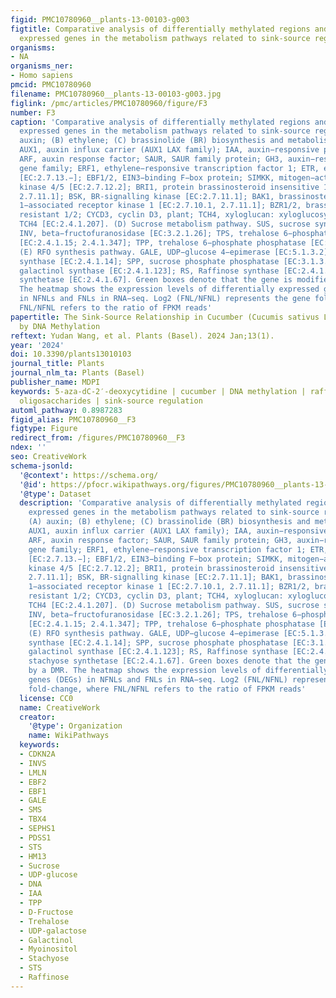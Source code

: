 ```yaml
---
figid: PMC10780960__plants-13-00103-g003
figtitle: Comparative analysis of differentially methylated regions and differentially
  expressed genes in the metabolism pathways related to sink-source regulation
organisms:
- NA
organisms_ner:
- Homo sapiens
pmcid: PMC10780960
filename: PMC10780960__plants-13-00103-g003.jpg
figlink: /pmc/articles/PMC10780960/figure/F3
number: F3
caption: 'Comparative analysis of differentially methylated regions and differentially
  expressed genes in the metabolism pathways related to sink-source regulation. (A)
  auxin; (B) ethylene; (C) brassinolide (BR) biosynthesis and metabolism pathways.
  AUX1, auxin influx carrier (AUX1 LAX family); IAA, auxin−responsive protein IAA;
  ARF, auxin response factor; SAUR, SAUR family protein; GH3, auxin−responsive GH3
  gene family; ERF1, ethylene−responsive transcription factor 1; ETR, ethylene receptor
  [EC:2.7.13.−]; EBF1/2, EIN3−binding F−box protein; SIMKK, mitogen−activated protein
  kinase 4/5 [EC:2.7.12.2]; BRI1, protein brassinosteroid insensitive 1 [EC:2.7.10.1
  2.7.11.1]; BSK, BR-signalling kinase [EC:2.7.11.1]; BAK1, brassinosteroid insensitive
  1−associated receptor kinase 1 [EC:2.7.10.1, 2.7.11.1]; BZR1/2, brassinosteroid
  resistant 1/2; CYCD3, cyclin D3, plant; TCH4, xyloglucan: xyloglucosyl transferase
  TCH4 [EC:2.4.1.207]. (D) Sucrose metabolism pathway. SUS, sucrose synthase [EC:2.4.1.13];
  INV, beta−fructofuranosidase [EC:3.2.1.26]; TPS, trehalose 6−phosphate synthase
  [EC:2.4.1.15; 2.4.1.347]; TPP, trehalose 6−phosphate phosphatase [EC:3.1.3.12].
  (E) RFO synthesis pathway. GALE, UDP−glucose 4−epimerase [EC:5.1.3.2]; SPS, sucrose−phosphate
  synthase [EC:2.4.1.14]; SPP, sucrose phosphate phosphatase [EC:3.1.3.24]; GolS,
  galactinol synthase [EC:2.4.1.123]; RS, Raffinose synthase [EC:2.4.1.82]; STS, stachyose
  synthetase [EC:2.4.1.67]. Green boxes denote that the gene is modified by a DMR.
  The heatmap shows the expression levels of differentially expressed genes (DEGs)
  in NFNLs and FNLs in RNA−seq. Log2 (FNL/NFNL) represents the gene fold-change, where
  FNL/NFNL refers to the ratio of FPKM reads'
papertitle: The Sink-Source Relationship in Cucumber (Cucumis sativus L.) Is Modulated
  by DNA Methylation
reftext: Yudan Wang, et al. Plants (Basel). 2024 Jan;13(1).
year: '2024'
doi: 10.3390/plants13010103
journal_title: Plants
journal_nlm_ta: Plants (Basel)
publisher_name: MDPI
keywords: 5-aza-dC-2′-deoxycytidine | cucumber | DNA methylation | raffinose family
  oligosaccharides | sink-source regulation
automl_pathway: 0.8987283
figid_alias: PMC10780960__F3
figtype: Figure
redirect_from: /figures/PMC10780960__F3
ndex: ''
seo: CreativeWork
schema-jsonld:
  '@context': https://schema.org/
  '@id': https://pfocr.wikipathways.org/figures/PMC10780960__plants-13-00103-g003.html
  '@type': Dataset
  description: 'Comparative analysis of differentially methylated regions and differentially
    expressed genes in the metabolism pathways related to sink-source regulation.
    (A) auxin; (B) ethylene; (C) brassinolide (BR) biosynthesis and metabolism pathways.
    AUX1, auxin influx carrier (AUX1 LAX family); IAA, auxin−responsive protein IAA;
    ARF, auxin response factor; SAUR, SAUR family protein; GH3, auxin−responsive GH3
    gene family; ERF1, ethylene−responsive transcription factor 1; ETR, ethylene receptor
    [EC:2.7.13.−]; EBF1/2, EIN3−binding F−box protein; SIMKK, mitogen−activated protein
    kinase 4/5 [EC:2.7.12.2]; BRI1, protein brassinosteroid insensitive 1 [EC:2.7.10.1
    2.7.11.1]; BSK, BR-signalling kinase [EC:2.7.11.1]; BAK1, brassinosteroid insensitive
    1−associated receptor kinase 1 [EC:2.7.10.1, 2.7.11.1]; BZR1/2, brassinosteroid
    resistant 1/2; CYCD3, cyclin D3, plant; TCH4, xyloglucan: xyloglucosyl transferase
    TCH4 [EC:2.4.1.207]. (D) Sucrose metabolism pathway. SUS, sucrose synthase [EC:2.4.1.13];
    INV, beta−fructofuranosidase [EC:3.2.1.26]; TPS, trehalose 6−phosphate synthase
    [EC:2.4.1.15; 2.4.1.347]; TPP, trehalose 6−phosphate phosphatase [EC:3.1.3.12].
    (E) RFO synthesis pathway. GALE, UDP−glucose 4−epimerase [EC:5.1.3.2]; SPS, sucrose−phosphate
    synthase [EC:2.4.1.14]; SPP, sucrose phosphate phosphatase [EC:3.1.3.24]; GolS,
    galactinol synthase [EC:2.4.1.123]; RS, Raffinose synthase [EC:2.4.1.82]; STS,
    stachyose synthetase [EC:2.4.1.67]. Green boxes denote that the gene is modified
    by a DMR. The heatmap shows the expression levels of differentially expressed
    genes (DEGs) in NFNLs and FNLs in RNA−seq. Log2 (FNL/NFNL) represents the gene
    fold-change, where FNL/NFNL refers to the ratio of FPKM reads'
  license: CC0
  name: CreativeWork
  creator:
    '@type': Organization
    name: WikiPathways
  keywords:
  - CDKN2A
  - INVS
  - LMLN
  - EBF2
  - EBF1
  - GALE
  - SMS
  - TBX4
  - SEPHS1
  - PDSS1
  - STS
  - HM13
  - Sucrose
  - UDP-glucose
  - DNA
  - IAA
  - TPP
  - D-Fructose
  - Trehalose
  - UDP-galactose
  - Galactinol
  - Myoinositol
  - Stachyose
  - STS
  - Raffinose
---
```

